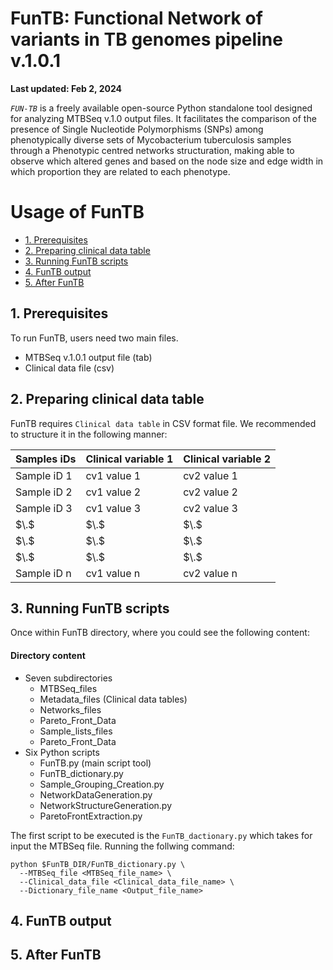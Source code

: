 # FunTB: Functional Network of variants in TB genomes pipeline v.1.0.1

**Last updated: Feb 2, 2024**

*`FUN-TB`* is a freely available open-source Python standalone tool designed for analyzing MTBSeq v.1.0 output files. It facilitates the comparison of the presence of Single Nucleotide Polymorphisms (SNPs) among phenotypically diverse sets of Mycobacterium tuberculosis samples through a Phenotypic centred networks structuration, making able to observe which altered genes and based on the node size and edge width in which proportion they are related to each phenotype.

# Usage of FunTB

* [1. Prerequisites](#prerequisites)
* [2. Preparing clinical data table](#predb)
* [3. Running FunTB scripts](#runningfuntb)
* [4. FunTB output](#output)
* [5. After FunTB](#afterfuntb)

<a name="prerequisites"></a>
## 1. Prerequisites

To run FunTB, users need two main files.
- MTBSeq v.1.0.1 output file (tab)
- Clinical data file (csv)

<a name="predb"></a>
## 2. Preparing clinical data table
FunTB requires `Clinical data table` in CSV format file. We recommended to structure it in the following manner:

Samples iDs   | Clinical variable 1 | Clinical variable 2 |
------------- | ------------------- | ------------------- |
Sample iD 1   |     cv1 value 1     |     cv2 value 1     |
Sample iD 2   |     cv1 value 2     |     cv2 value 2     |
Sample iD 3   |     cv1 value 3     |     cv2 value 3     |
   $\.$       |         $\.$        |         $\.$        |
   $\.$       |         $\.$        |         $\.$        |
   $\.$       |         $\.$        |         $\.$        |
Sample iD n   |     cv1 value n     |     cv2 value n     |


<a name="runningfuntb"></a>
## 3. Running FunTB scripts
Once within FunTB directory, where you could see the following content:

#### Directory content
- Seven subdirectories
  - MTBSeq_files
  - Metadata_files (Clinical data tables)
  - Networks_files
  - Pareto_Front_Data
  - Sample_lists_files
  - Pareto_Front_Data
- Six Python scripts
  - FunTB.py (main script tool)
  - FunTB_dictionary.py
  - Sample_Grouping_Creation.py
  - NetworkDataGeneration.py
  - NetworkStructureGeneration.py
  - ParetoFrontExtraction.py

The first script to be executed is the `FunTB_dactionary.py` which takes for input the MTBSeq file. Running the follwing command:

```
python $FunTB_DIR/FunTB_dictionary.py \
  --MTBSeq_file <MTBSeq_file_name> \
  --Clinical_data_file <Clinical_data_file_name> \
  --Dictionary_file_name <Output_file_name>
```

#### 

<a name="output"></a>
## 4. FunTB output



<a name="afterfuntb"></a>
## 5. After FunTB


